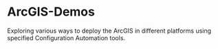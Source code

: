 # ArcGIS-Demos
Exploring various ways to deploy the ArcGIS in different platforms using specified Configuration Automation tools.
